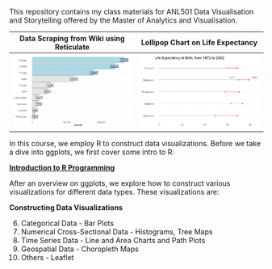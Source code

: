 



This repository contains my class materials for ANL501 Data Visualisation and Storytelling offered by the Master of Analytics and Visualisation.


Data Scraping from Wiki using Reticulate    |  Lollipop Chart on Life Expectancy
:-------------------------:|:-------------------------:
![](islands.png) |   ![](lifeexpectancy.png)



In this course, we employ R to construct data visualizations. Before we take a dive into ggplots, we first cover some intro to R:

<a style="font-weight:bold" href="https://nicholas-sim.github.io/ANL501-Data-Visualisation-and-Storytelling/seminar_1/"> Introduction to R Programming </a>


After an overview on ggplots, we explore how to construct various visualizations for different data types. These visualizations are:

**Constructing Data Visualizations**

6. Categorical Data - Bar Plots
7. Numerical Cross-Sectional Data - Histograms, Tree Maps
8. Time Series Data - Line and Area Charts and Path Plots
9. Geospatial Data - Choropleth Maps
10. Others - Leaflet



